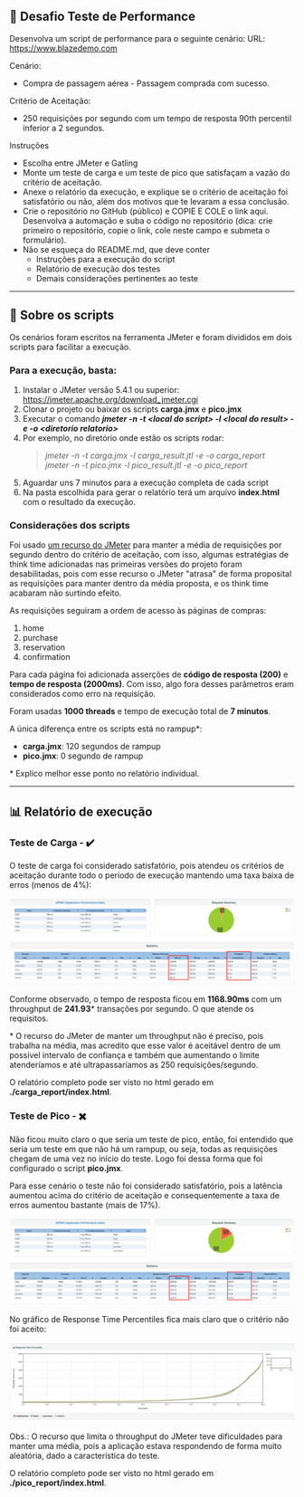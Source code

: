 ## :book: Desafio Teste de Performance

Desenvolva um script de performance para o seguinte cenário:
URL: https://www.blazedemo.com

Cenário:

- Compra de passagem aérea - Passagem comprada com sucesso.

Critério de Aceitação:

- 250 requisições por segundo com um tempo de resposta 90th percentil inferior a 2 segundos.

Instruções

- Escolha entre JMeter e Gatling
- Monte um teste de carga e um teste de pico que satisfaçam a vazão do critério de aceitação.
- Anexe o relatório da execução, e explique se o critério de aceitação foi satisfatório ou não, além dos motivos que te levaram a essa conclusão.
- Crie o repositório no GitHub (público) e COPIE E COLE o link aqui. Desenvolva a automação e suba o código no repositório (dica: crie primeiro o repositório, copie o link, cole neste campo e submeta o formulário).
- Não se esqueça do README.md, que deve conter
  - Instruções para a execução do script
  - Relatório de execução dos testes
  - Demais considerações pertinentes ao teste

---

## :microscope: Sobre os scripts

Os cenários foram escritos na ferramenta JMeter e foram divididos em dois scripts para facilitar a execução.

### Para a execução, basta:

1. Instalar o JMeter versão 5.4.1 ou superior: https://jmeter.apache.org/download_jmeter.cgi
1. Clonar o projeto ou baixar os scripts **carga.jmx** e **pico.jmx**
1. Executar o comando _**jmeter -n -t \<local do script> -l \<local do result> -e -o \<diretorio relatorio>**_
1. Por exemplo, no diretório onde estão os scripts rodar:
   > _jmeter -n -t carga.jmx -l carga_result.jtl -e -o carga_report_\
   > _jmeter -n -t pico.jmx -l pico_result.jtl -e -o pico_report_
1. Aguardar uns 7 minutos para a execução completa de cada script
1. Na pasta escolhida para gerar o relatório terá um arquivo **index.html** com o resultado da execução.

### Considerações dos scripts

Foi usado [um recurso do JMeter](https://jmeter.apache.org/api/org/apache/jmeter/timers/ConstantThroughputTimer.html) para manter a média de requisições por segundo dentro do critério de aceitação, com isso, algumas estratégias de think time adicionadas nas primeiras versões do projeto foram desabilitadas, pois com esse recurso o JMeter "atrasa" de forma proposital as requisições para manter dentro da média proposta, e os think time acabaram não surtindo efeito.

As requisições seguiram a ordem de acesso às páginas de compras:

1. home
1. purchase
1. reservation
1. confirmation

Para cada página foi adicionada asserções de **código de resposta (200)** e **tempo de resposta (2000ms)**. Com isso, algo fora desses parâmetros eram considerados como erro na requisição.

Foram usadas **1000 threads** e tempo de execução total de **7 minutos**.

A única diferença entre os scripts está no rampup\*:

- **carga.jmx**: 120 segundos de rampup
- **pico.jmx**: 0 segundo de rampup

\* Explico melhor esse ponto no relatório individual.

---

## :bar_chart: Relatório de execução

### Teste de Carga - :heavy_check_mark:

O teste de carga foi considerado satisfatório, pois atendeu os critérios de aceitação durante todo o período de execução mantendo uma taxa baixa de erros (menos de 4%):

![carga](img/carga.png)

Conforme observado, o tempo de resposta ficou em **1168.90ms** com um throughput de **241.93**\* transações por segundo. O que atende os requisitos.

\* O recurso do JMeter de manter um throughput não é preciso, pois trabalha na média, mas acredito que esse valor é aceitável dentro de um possível intervalo de confiança e também que aumentando o limite atenderíamos e até ultrapassaríamos as 250 requisições/segundo.

O relatório completo pode ser visto no html gerado em **./carga_report/index.html**.

### Teste de Pico - :heavy_multiplication_x:

Não ficou muito claro o que seria um teste de pico, então, foi entendido que seria um teste em que não há um rampup, ou seja, todas as requisições chegam de uma vez no início do teste. Logo foi dessa forma que foi configurado o script **pico.jmx**.

Para esse cenário o teste não foi considerado satisfatório, pois a latência aumentou acima do critério de aceitação e consequentemente a taxa de erros aumentou bastante (mais de 17%).

![pico](img/pico.png)

No gráfico de Response Time Percentiles fica mais claro que o critério não foi aceito:

![pico](img/pico_90th.png)

Obs.: O recurso que limita o throughput do JMeter teve dificuldades para manter uma média, pois a aplicação estava respondendo de forma muito aleatória, dado a característica do teste.

O relatório completo pode ser visto no html gerado em **./pico_report/index.html**.
